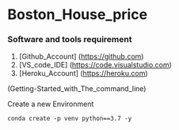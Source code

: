 # Boston_House_price

### Software and tools requirement

1. [Github_Account] (https://github.com)
2. [VS_code_IDE] (https://code.visualstudio.com)
3. [Heroku_Account] (https://heroku.com)

(Getting-Started_with_The_command_line)


Create a new Environment

```
conda create -p venv python==3.7 -y

```
